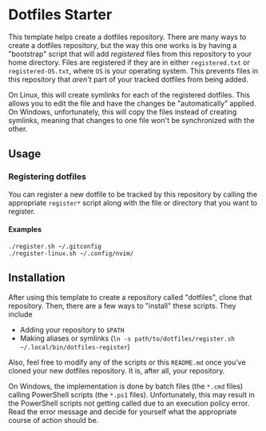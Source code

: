 # Dotfiles Starter

This template helps create a dotfiles repository. There are many ways to create a
dotfiles repository, but the way this one works is by having a "bootstrap" script that
will add *registered* files from this repository to your home directory. Files are
registered if they are in either `registered.txt` or `registered-OS.txt`, where `OS`
is your operating system. This prevents files in this repository that *aren't* part of
your tracked dotfiles from being added.

On Linux, this will create symlinks for each of the registered dotfiles. This allows
you to edit the file and have the changes be "automatically" applied. On Windows,
unfortunately, this will copy the files instead of creating symlinks, meaning that
changes to one file won't be synchronized with the other.

## Usage

### Registering dotfiles

You can register a new dotfile to be tracked by this repository by calling the
appropriate `register*` script along with the file or directory that you want to
register.

#### Examples

```shell
./register.sh ~/.gitconfig
./register-linux.sh ~/.config/nvim/
```

## Installation

After using this template to create a repository called "dotfiles", clone that
repository. Then, there are a few ways to "install" these scripts. They include

- Adding your repository to `$PATH`
- Making aliases or symlinks (`ln -s path/to/dotfiles/register.sh ~/.local/bin/dotfiles-register`)

Also, feel free to modify any of the scripts or this `README.md` once you've cloned
your new dotfiles repository. It is, after all, your repository.

On Windows, the implementation is done by batch files (the `*.cmd` files) calling
PowerShell scripts (the `*.ps1` files). Unfortunately, this may result in the
PowerShell scripts not getting called due to an execution policy error. Read the error
message and decide for yourself what the appropriate course of action should be.
